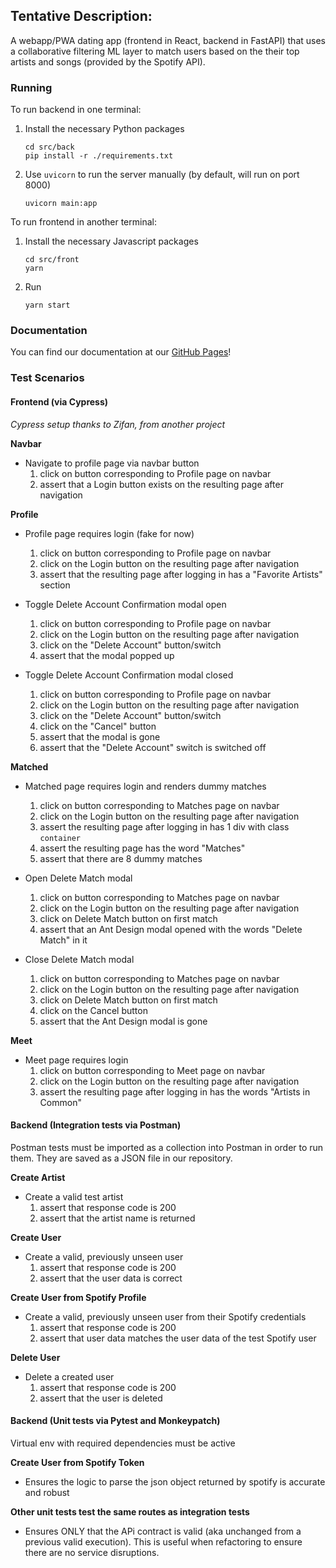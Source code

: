## Tentative Description:

A webapp/PWA dating app (frontend in React, backend in FastAPI) that uses a collaborative filtering ML layer to match users based on the their top artists and songs (provided by the Spotify API).

### Running
To run backend in one terminal:
1. Install the necessary Python packages
    ```
    cd src/back
    pip install -r ./requirements.txt
    ```
2. Use `uvicorn` to run the server manually (by default, will run on port 8000)
    ```
    uvicorn main:app
    ```

To run frontend in another terminal:
1. Install the necessary Javascript packages
    ```
    cd src/front
    yarn
    ```

2. Run
    ```
    yarn start
    ```

### Documentation
You can find our documentation at our [GitHub Pages](https://jho44.github.io/YouDate/)!

### Test Scenarios
#### Frontend (via Cypress)
*Cypress setup thanks to Zifan, from another project*

**Navbar**
- Navigate to profile page via navbar button
    1. click on button corresponding to Profile page on navbar
    2. assert that a Login button exists on the resulting page after navigation

**Profile**
- Profile page requires login (fake for now)
    1. click on button corresponding to Profile page on navbar
    2. click on the Login button on the resulting page after navigation
    3. assert that the resulting page after logging in has a "Favorite Artists" section

- Toggle Delete Account Confirmation modal open
    1. click on button corresponding to Profile page on navbar
    2. click on the Login button on the resulting page after navigation
    3. click on the "Delete Account" button/switch
    4. assert that the modal popped up

- Toggle Delete Account Confirmation modal closed
    1. click on button corresponding to Profile page on navbar
    2. click on the Login button on the resulting page after navigation
    3. click on the "Delete Account" button/switch
    4. click on the "Cancel" button
    5. assert that the modal is gone
    6. assert that the "Delete Account" switch is switched off

**Matched**
- Matched page requires login and renders dummy matches
    1. click on button corresponding to Matches page on navbar
    2. click on the Login button on the resulting page after navigation
    3. assert the resulting page after logging in has 1 div with class `container`
    4. assert the resulting page has the word "Matches"
    5. assert that there are 8 dummy matches

- Open Delete Match modal
    1. click on button corresponding to Matches page on navbar
    2. click on the Login button on the resulting page after navigation
    3. click on Delete Match button on first match
    4. assert that an Ant Design modal opened with the words "Delete Match" in it

- Close Delete Match modal
    1. click on button corresponding to Matches page on navbar
    2. click on the Login button on the resulting page after navigation
    3. click on Delete Match button on first match
    4. click on the Cancel button
    5. assert that the Ant Design modal is gone

**Meet**
- Meet page requires login
    1. click on button corresponding to Meet page on navbar
    2. click on the Login button on the resulting page after navigation
    3. assert the resulting page after logging in has the words "Artists in Common"

#### Backend (Integration tests via Postman)

Postman tests must be imported as a collection into Postman in order to run them. They are saved as a JSON file in our repository.

**Create Artist**
- Create a valid test artist
    1. assert that response code is 200
    2. assert that the artist name is returned

**Create User**
- Create a valid, previously unseen user
    1. assert that response code is 200
    2. assert that the user data is correct

**Create User from Spotify Profile**
- Create a valid, previously unseen user from their Spotify credentials
    1. assert that response code is 200
    2. assert that user data matches the user data of the test Spotify user

**Delete User**
- Delete a created user
    1. assert that response code is 200
    2. assert that the user is deleted

#### Backend (Unit tests via Pytest and Monkeypatch)

Virtual env with required dependencies must be active

**Create User from Spotify Token**
- Ensures the logic to parse the json object returned by spotify is accurate and robust

**Other unit tests test the same routes as integration tests**
- Ensures ONLY that the APi contract is valid (aka unchanged from a previous valid execution). This is useful when refactoring to ensure there are no service disruptions.
